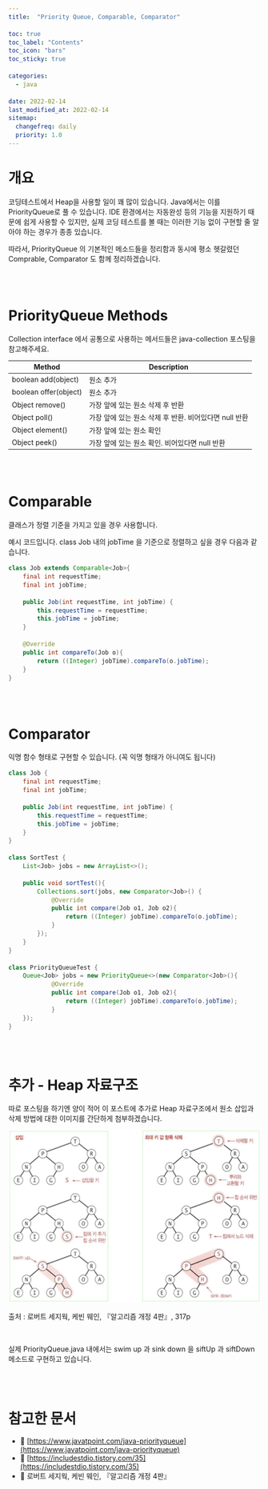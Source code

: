 ```yaml
---
title:  "Priority Queue, Comparable, Comparator"

toc: true
toc_label: "Contents"
toc_icon: "bars"
toc_sticky: true

categories:
  - java

date: 2022-02-14
last_modified_at: 2022-02-14
sitemap:
  changefreq: daily
  priority: 1.0
---
```


# 개요

 코딩테스트에서 Heap을 사용할 일이 꽤 많이 있습니다. Java에서는 이를 PriorityQueue로 풀 수 있습니다. IDE 환경에서는 자동완성 등의 기능을 지원하기 때문에 쉽게 사용할 수 있지만, 실제 코딩 테스트를 볼 때는 이러한 기능 없이 구현할 줄 알아야 하는 경우가 종종 있습니다.

 따라서, PriorityQueue 의 기본적인 메소드들을 정리함과 동시에 평소 헷갈렸던 Comprable, Comparator 도 함께 정리하겠습니다.

<br><br>

# PriorityQueue Methods

Collection interface 에서 공통으로 사용하는 메서드들은 java-collection 포스팅을 참고해주세요.

| Method                | Description                                            |
| --------------------- | ------------------------------------------------------ |
| boolean add(object)   | 원소 추가                                              |
| boolean offer(object) | 원소 추가                                              |
| Object remove()       | 가장 앞에 있는 원소 삭제 후 반환                       |
| Object poll()         | 가장 앞에 있는 원소 삭제 후 반환. 비어있다면 null 반환 |
| Object element()      | 가장 앞에 있는 원소 확인                               |
| Object peek()         | 가장 앞에 있는 원소 확인. 비어있다면 null 반환         |

<br><br>

# Comparable

클래스가 정렬 기준을 가지고 있을 경우 사용합니다.

예시 코드입니다. class Job 내의 jobTime 을 기준으로 정렬하고 싶을 경우 다음과 같습니다.

```java
class Job extends Comparable<Job>{
    final int requestTime;
    final int jobTime;

    public Job(int requestTime, int jobTime) {
        this.requestTime = requestTime;
        this.jobTime = jobTime;
    }
    
    @Override
    public int compareTo(Job o){
        return ((Integer) jobTime).compareTo(o.jobTime);
    }
}
```

<br><br>

# Comparator

익명 함수 형태로 구현할 수 있습니다. (꼭 익명 형태가 아니여도 됩니다)

```java
class Job {
    final int requestTime;
    final int jobTime;

    public Job(int requestTime, int jobTime) {
        this.requestTime = requestTime;
        this.jobTime = jobTime;
    }
}

class SortTest {
    List<Job> jobs = new ArrayList<>();
    
    public void sortTest(){
        Collections.sort(jobs, new Comparator<Job>() {
            @Override
            public int compare(Job o1, Job o2){
                return ((Integer) jobTime).compareTo(o.jobTime);
            }
        });
    }
}

class PriorityQueueTest {
    Queue<Job> jobs = new PriorityQueue<>(new Comparator<Job>(){
            @Override
            public int compare(Job o1, Job o2){
                return ((Integer) jobTime).compareTo(o.jobTime);
            }        
    });
}
```

<br><br>

# 추가 - Heap 자료구조

따로 포스팅을 하기엔 양이 적어 이 포스트에 추가로 Heap 자료구조에서 원소 삽입과 삭제 방법에 대한 이미지를 간단하게 첨부하겠습니다.

![PriorityQueue_InsertAndDelete](../../assets/images/2022-02-14-java_priorityQueue/PriorityQueue_InsertAndDelete.jpg)

출처 : 로버트 세지웍, 케빈 웨인, 『알고리즘 개정 4판』, 317p

<br>

실제 PriorityQueue.java 내에서는 swim up 과 sink down 을 siftUp 과 siftDown 메소드로 구현하고 있습니다.

<br><br>

# 참고한 문서

* 📄 [https://www.javatpoint.com/java-priorityqueue](https://www.javatpoint.com/java-priorityqueue)
* 📄 [https://includestdio.tistory.com/35](https://includestdio.tistory.com/35)
* 📘 로버트 세지웍, 케빈 웨인, 『알고리즘 개정 4판』
